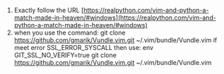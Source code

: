  1. Exactly follow the URL [https://realpython.com/vim-and-python-a-match-made-in-heaven/#windows](https://realpython.com/vim-and-python-a-match-made-in-heaven/#windows)
 3. when you use the command: git clone https://github.com/gmarik/Vundle.vim.git ~/.vim/bundle/Vundle.vim
 if meet error SSL_ERROR_SYSCALL then use: env GIT_SSL_NO_VERIFY=true git clone https://github.com/gmarik/Vundle.vim.git ~/.vim/bundle/Vundle.vim
